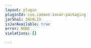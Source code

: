 ```yaml
---
layout: plugin
pluginId: com.iadams.sonar-packaging
jarSha1: INVALID
isJarAvailable: true
error: NONE
violations: []

---
```

